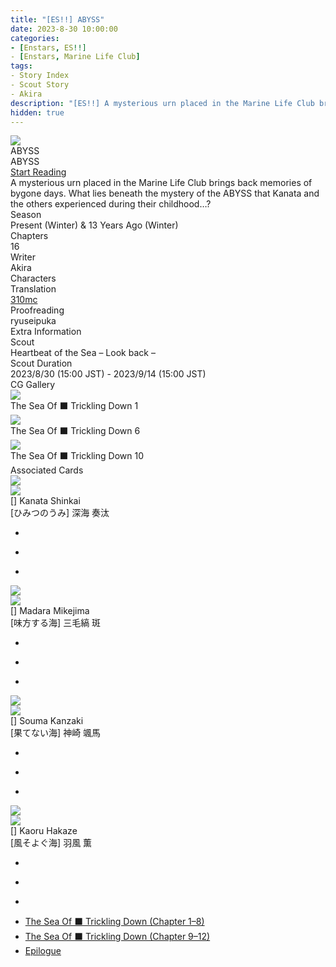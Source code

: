 ```yaml
---
title: "[ES!!] ABYSS"
date: 2023-8-30 10:00:00
categories:
- [Enstars, ES!!]
- [Enstars, Marine Life Club]
tags:
- Story Index
- Scout Story
- Akira
description: "[ES!!] A mysterious urn placed in the Marine Life Club brings back memories of bygone days. What lies beneath the mystery of the ABYSS that Kanata and the others experienced during their childhood…?"
hidden: true
---
```

<div class="preview-wrapper reverse" style="--storyColor:#5ac189;--storyColor-rgb:90,193,137;--storyColor-h:147.4;--storyColor-s:45.4%;--storyColor-l:55.5%;">
    <div class="grid-wrapper">
        <div class="preview-background" style="background-image: url('/img/es/scoutstory/abyss/kanatabcgframe.jpg')"></div>
        <div class="preview-box">
            <div class="title-area">
                <div class="title-area__title">ABYSS</div>
                <div class="title-area__subtitle">ABYSS</div>
                <div class="title-area__start"><a href="/abyss/first_half">Start Reading</a></div>
            </div>
            <div class="info-area">
                <div class="synopsis">
                    A mysterious urn placed in the Marine Life Club brings back memories of bygone days. What lies beneath the mystery of the ABYSS that Kanata and the others experienced during their childhood…?
                </div>
                <div class="info">
                    <div class="info-item season">
                        <div class="label">
                            Season
                        </div>
                        <div class="value">
                            Present (Winter) & 13 Years Ago (Winter)
                        </div>
                    </div>
                    <div class="info-item chapters">
                        <div class="label">
                            Chapters
                        </div>
                        <div class="value">
                            16
                        </div>
                    </div>
                    <div class="info-item writer">
                        <div class="label">
                            Writer
                        </div>
                        <div class="value">
                            Akira
                        </div>
                    </div>
                    <div class="info-item characters">
                        <div class="label">
                            Characters
                        </div>
                        <div class="value">
                        <a href="/categories/Enstars/Kanata" character="Kanata"></a>
                        <a href="/categories/Enstars/Madara" character="Madara"></a>
                        <a href="/categories/Enstars/Souma" character="Souma"></a>
                        <a href="/categories/Enstars/Kaoru" character="Kaoru"></a>
                        </div>
                    </div>
                    <div class="info-item tl">
                        <div class="label">
                            Translation
                        </div>
                        <div class="value">
                            <a href="/about">310mc</a>
                        </div>
                    </div>
                    <div class="info-item pr">
                        <div class="label">
                            Proofreading
                        </div>
                        <div class="value">
                            ryuseipuka
                        </div>
                    </div>
                </div>
            </div>
        </div>
    </div>
</div>

<!-- more -->

<style>
    .preview-wrapper {
        display: none;
    }
    @media (max-width: 567px) {
        .post-block {
            padding: 5px 10px 8px !important;
        }
    }
</style>
<div class="story-wrapper" style="--storyColor:#5ac189;--storyColor-rgb:90,193,137;--storyColor-h:147.4;--storyColor-s:45.4%;--storyColor-l:55.5%;">
    <div class="grid-wrapper">
        <div class="story-background" style="background: top/cover url(/img/es/scoutstory/abyss/kanataorigcg1.jpg)"></div>
        <div class="story-box">
            <div class="story-cover">
                <div><img src="/img/es/scoutstory/abyss/kanatabcgframe.jpg"></div>
            </div>
            <div class="title-area">
                <div class="title-area__title">ABYSS</div>
                <div class="title-area__subtitle">ABYSS</div>
                <div class="title-area__start">
                    <a href="first_half">Start Reading</a>
                </div>
            </div>
            <div class="info-area">
                <div class="synopsis">
                    A mysterious urn placed in the Marine Life Club brings back memories of bygone days. What lies beneath the mystery of the ABYSS that Kanata and the others experienced during their childhood…?
                </div>
                <div class="info">
                    <div class="info-item season">
                    <div class="label">
                        Season
                    </div>
                    <div class="value">
                        Present (Winter) & 13 Years Ago (Winter)
                    </div>
                </div>
                <div class="info-item chapters">
                    <div class="label">
                        Chapters
                    </div>
                    <div class="value">
                        16
                    </div>
                </div>
                <div class="info-item writer">
                    <div class="label">
                        Writer
                    </div>
                    <div class="value">
                        Akira
                    </div>
                </div>
                <div class="info-item characters">
                    <div class="label">
                        Characters
                    </div>
                    <div class="value">
                    <a href="/categories/Enstars/Kanata" character="Kanata"></a>
                    <a href="/categories/Enstars/Madara" character="Madara"></a>
                    <a href="/categories/Enstars/Souma" character="Souma"></a>
                    <a href="/categories/Enstars/Kaoru" character="Kaoru"></a>
                    </div>
                </div>
                <div class="info-item tl">
                    <div class="label">
                        Translation
                    </div>
                    <div class="value">
                        <a href="/about">310mc</a>
                    </div>
                </div>
                <div class="info-item pr">
                    <div class="label">
                        Proofreading
                    </div>
                    <div class="value">
                        ryuseipuka
                    </div>
                    </div>
                </div>
                <div class="extra-area">
                    <div class="tab-header">
                        <div class="tab-header__name">Extra Information</div>
                    </div>
                    <div class="tab-content">
                        <div class="tab-item">
                            <div class="label">
                                Scout
                            </div>
                            <div class="value">
                                Heartbeat of the Sea – Look back –
                            </div>
                        </div>
                        <div class="tab-item">
                            <div class="label">
                                Scout Duration
                            </div>
                            <div class="value">
                                2023/8/30 (15:00 JST) - 2023/9/14 (15:00 JST)
                            </div>
                        </div>
                    </div>
                </div>
                <div class="cg-gallery">
                    <div class="tab-header">
                        <div class="tab-header__name">CG Gallery</div>
                    </div>
                    <div class="tab-content">
                        <div class="gallery">
                            <div class="gallery-item">
                                <div class="image">
                                    <img src="/img/es/scoutstory/abyss/soumaorigcg.jpg">
                                </div>
                                <div class="caption">
                                    The Sea Of ⬛ Trickling Down 1
                                </div>
                            </div>
                            <div class="gallery-item">
                                <div class="image">
                                    <img src="/img/es/scoutstory/abyss/kanataorigcg.jpg">
                                </div>
                                <div class="caption">
                                    The Sea Of ⬛ Trickling Down 6
                                </div>
                            </div>
                            <div class="gallery-item">
                                <div class="image">
                                    <img src="/img/es/scoutstory/abyss/madaraorigcg.jpg">
                                </div>
                                <div class="caption">
                                    The Sea Of ⬛ Trickling Down 10
                                </div>
                            </div>
                        </div>
                    </div>
                </div>
                <div class="story-cards">
                    <div class="tab-header">
                        <div class="tab-header__name">Associated Cards</div>
                    </div>
                    <div class="tab-content">
                        <div class="cards">
                            <div class="cards-item">
                                <div class="image">
                                    <div class="single unbloomed">
                                        <img src="/img/es/scoutstory/abyss/kanatacard.jpg">
                                    </div>
                                    <div class="single bloomed">
                                        <img src="/img/es/scoutstory/abyss/kanatabcard.jpg">
                                    </div>
                                    <div class="quotes__wrapper">
                                        <div class="quotes">
                                            <div class="unbloomed"><!--TBA--></div>
                                            <div class="bloomed"><!--TBA--></div>
                                        </div>
                                    </div>
                                </div>
                                <div class="lightbox">
                                    <div class="card__name">[] Kanata Shinkai</div>
                                    <div class="card__jp">[ひみつのうみ] 深海 奏汰</div>
                                    <div class="skills">
                                        <ul>
                                            <li id="center">
                                                <div class="name"><!--しんかいのこどう--></div>
                                                <div class="desc"></div>
                                            </li>
                                            <li id="live">
                                                <div class="name"><!--とくべつなしずく--></div>
                                                <div class="desc"></div>
                                            </li>
                                            <li id="lesson">
                                                <div class="name"><!--たいくつなかみ--></div>
                                                <div class="desc"></div>
                                            </li>
                                        </ul>
                                    </div>
                                </div>
                            </div>
                            <div class="cards-item">
                                <div class="image">
                                    <div class="single unbloomed">
                                        <img src="/img/es/scoutstory/abyss/madaracard.jpg">
                                    </div>
                                    <div class="single bloomed">
                                        <img src="/img/es/scoutstory/abyss/madarabcard.jpg">
                                    </div>
                                    <div class="quotes__wrapper">
                                        <div class="quotes">
                                            <div class="unbloomed"><!--TBA--></div>
                                            <div class="bloomed"><!--TBA--></div>
                                        </div>
                                    </div>
                                </div>
                                <div class="lightbox">
                                    <div class="card__name">[] Madara Mikejima</div>
                                    <div class="card__jp">[味方する海] 三毛縞 斑</div>
                                    <div class="skills">
                                        <ul>
                                            <li id="center">
                                                <div class="name"><!--満ち干く鼓動--></div>
                                                <div class="desc"></div>
                                            </li>
                                            <li id="live">
                                                <div class="name"><!--輪を描く滴--></div>
                                                <div class="desc"></div>
                                            </li>
                                            <li id="lesson">
                                                <div class="name"><!--正義の勲章--></div>
                                                <div class="desc"></div>
                                            </li>
                                        </ul>
                                    </div>
                                </div>
                            </div>
                            <div class="cards-item">
                                <div class="image">
                                    <div class="single unbloomed">
                                        <img src="/img/es/scoutstory/abyss/soumacard.jpg">
                                    </div>
                                    <div class="single bloomed">
                                        <img src="/img/es/scoutstory/abyss/soumabcard.jpg">
                                    </div>
                                    <div class="quotes__wrapper">
                                        <div class="quotes">
                                            <div class="unbloomed"><!--TBA--></div>
                                            <div class="bloomed"><!--TBA--></div>
                                        </div>
                                    </div>
                                </div>
                                <div class="lightbox">
                                    <div class="card__name">[] Souma Kanzaki</div>
                                    <div class="card__jp">[果てない海] 神崎 颯馬</div>
                                    <div class="skills">
                                        <ul>
                                            <li id="center">
                                                <div class="name"><!--染み渡る鼓動--></div>
                                                <div class="desc"></div>
                                            </li>
                                            <li id="live">
                                                <div class="name"><!--残していく滴--></div>
                                                <div class="desc"></div>
                                            </li>
                                            <li id="lesson">
                                                <div class="name"><!--自由な時間--></div>
                                                <div class="desc"></div>
                                            </li>
                                        </ul>
                                    </div>
                                </div>
                            </div>
                            <div class="cards-item">
                                <div class="image">
                                    <div class="single unbloomed">
                                        <img src="/img/es/scoutstory/abyss/kaorucard.jpg">
                                    </div>
                                    <div class="single bloomed">
                                        <img src="/img/es/scoutstory/abyss/kaorubcard.jpg">
                                    </div>
                                    <div class="quotes__wrapper">
                                        <div class="quotes">
                                            <div class="unbloomed"><!--TBA--></div>
                                            <div class="bloomed"><!--TBA--></div>
                                        </div>
                                    </div>
                                </div>
                                <div class="lightbox">
                                    <div class="card__name">[] Kaoru Hakaze</div>
                                    <div class="card__jp">[風そよぐ海] 羽風 薫</div>
                                    <div class="skills">
                                        <ul>
                                            <li id="center">
                                                <div class="name"><!--波なぞる鼓動--></div>
                                                <div class="desc"></div>
                                            </li>
                                            <li id="live">
                                                <div class="name"><!--側にいる滴--></div>
                                                <div class="desc"></div>
                                            </li>
                                            <li id="lesson">
                                                <div class="name"><!--今ある幸せ--></div>
                                                <div class="desc"></div>
                                            </li>
                                        </ul>
                                    </div>
                                </div>
                            </div>
                        </div>
                    </div>
                </div>
            </div>
            <div class="chapter-area">
                <div class="chapters">
                    <ul>
                        <li>
                            <a href="first_half" id="none">The Sea Of ⬛ Trickling Down (Chapter 1–8)</a>
                        </li>
                        <li>
                            <a href="second_half" id="none">The Sea Of ⬛ Trickling Down (Chapter 9–12)</a>
                        </li>
                        <li>
                            <a href="second_half#Epilogue-1" id="none">Epilogue</a>
                        </li>
                    </ul>
                </div>
            </div>
        </div>
    </div>
</div>
